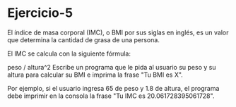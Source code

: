 # Ejercicio-5

El índice de masa corporal (IMC), o BMI por sus siglas en inglés, es un valor que determina la cantidad de grasa de una persona.

El IMC se calcula con la siguiente fórmula:

peso / altura^2
Escribe un programa que le pida al usuario su peso y su altura para calcular su BMI e imprima la frase "Tu BMI es X".

Por ejemplo, si el usuario ingresa 65 de peso y 1.8 de altura, el programa debe imprimir en la consola la frase "Tu IMC es 20.061728395061728".
